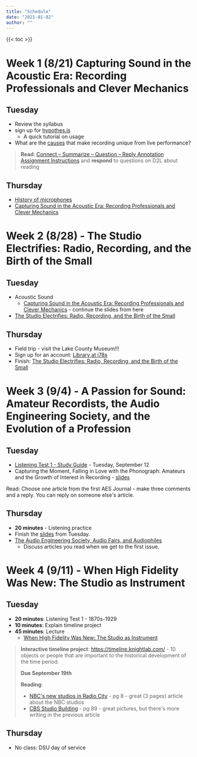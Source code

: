 ```yaml
---
title: "Schedule"
date: "2021-01-02"
author: ""
---
```


{{< toc >}}

# Week 1 (8/21) Capturing Sound in the Acoustic Era: Recording Professionals and Clever Mechanics

## Tuesday 

* Review the syllabus
* sign up for [hypothes.is](https://hypothes.is/groups/y1MY2LB2/history-of-recorded-music)
  * A quick tutorial on usage 
* What are the [causes](../lectures/week-1/causes/) that make recording unique from live performance?


> **Read**: [Connect – Summarize – Question – Reply Annotation Assignment Instructions](https://web.hypothes.is/resources/connect-summarize-question-reply-annotation-assignment-instructions/) and **respond** to questions on D2L about reading 
## Thursday 

* [History of microphones](../lectures/week-1/microphone-history/)
* [Capturing Sound in the Acoustic Era: Recording Professionals and Clever Mechanics](../lectures/week-1/acoustic-era)


# Week 2 (8/28) - The Studio Electrifies: Radio, Recording, and the Birth of the Small 
## Tuesday

* Acoustic Sound
  * [Capturing Sound in the Acoustic Era: Recording Professionals and Clever Mechanics](../lectures/week-1/acoustic-era/#/4) - continue the slides from here
* [The Studio Electrifies: Radio, Recording, and the Birth of the Small](../lectures/week-2/studio-electrifies/)

## Thursday 

- Field trip - visit the Lake County Museum!!! 
- Sign up for an account: [Library at i78s](https://i78s.org/)
- Finish: [The Studio Electrifies: Radio, Recording, and the Birth of the Small](../lectures/week-2/studio-electrifies/)

# Week 3 (9/4) - A Passion for Sound: Amateur Recordists, the Audio Engineering Society, and the Evolution of a Profession

## Tuesday 

* [Listening Test 1 - Study Guide](../listening-tests/test-1/) - Tuesday, September 12 
* Capturing the Moment, Falling in Love with the Phonograph: Amateurs and the Growth of Interest in Recording - [slides](../lectures/week-3/amateurs)

Read: Choose one article from the first AES Journal - make three comments and a reply. You can reply on someone else's article. 
## Thursday 

* **20 minutes** - Listening practice 
* Finish the [slides](../lectures/week-3/amateurs/#/8) from Tuesday. 
* [The Audio Engineering Society, Audio Fairs, and Audiophiles](../lectures/week-3/aes/) 
  * Discuss articles you read when we get to the first issue. 


<!-- 
**Reading 2** - readings on home recording and HiFi home audio/ record collecting. Pick 3 or 4 articles and let the students choose. 

* [The phonograph and how to use it](https://books.google.com/books?id=hT8IAAAAIAAJ&newbks=0&dq=the%20phonograph%20and%20how%20to%20use%20it&pg=PA5#v=onepage&q&f=false) - some interesting reading on the history of recording 
  * Part 3 - Chapter 3 pg 152 - 159
* [Presto History](https://web.archive.org/web/20211221123448/http://www.prestohistory.com/)
* Home Recording
	* Sential chromatrola - [HOMERECRADIO.pdf](https://durenberger.com/wp-content/uploads/2018/08/HOMERECRADIO.pdf)
	* Do your own home recording: [Radio-Craft-1930-12.pdf](https://worldradiohistory.com/Archive-Radio-Craft/1930s/Radio-Craft-1930-12.pdf)
* [Trained radio men](https://worldradiohistory.com/hd2/IDX-Site-Early-Radio/Archive-Radio-Craft-IDX/IDX/30s/35/Radio-Craft-1935-11-OCR-Page-0018.pdf)
* [Build your own recording studio](https://worldradiohistory.com/Archive-Radio-News/40s/Radio-News-1941-04-R.pdf) - pg 20
* [The Recording and Reproduction of Sound (Oliver Read) 1952 : Free Download, Borrow, and Streaming : Internet Archive](https://archive.org/details/The_Recording_and_Reproduction_of_Sound_Oliver_Read_1952/page/18/mode/2up) - instructional manual on recording 
* [Hollywood saffire group](https://www.aes.org/aeshc/pdf/how.the.aes.began/callen_hollywood-sapphire-group.pdf)
* [Letter](https://www.aes.org/aeshc/pdf/how.the.aes.began/sherry.pdf) - really short 
* [The Saturday review home book of recorded music and sound reproduction : Canby, Edward Tatnall : Free Download, Borrow, and Streaming : Internet Archive](https://archive.org/details/saturdayreviewho00canb/page/n9/mode/2up) - guide book on HiFi, really interesting, should assign this I think. 
* [AES - First issue](https://www.aes.org/tmpFiles/elib/20230628/18785.pdf) - log in and download 

-->

# Week 4 (9/11) - When High Fidelity Was New: The Studio as Instrument 

## Tuesday

* **20 minutes**: Listening Test 1 - 1870s-1929
* **10 minutes**: Explain timeline project
* **45 minutes**: Lecture
  * [When High Fidelity Was New: The Studio as Instrument](../lectures/week-4/studio-instrument/)

> **Interactive timeline project**: https://timeline.knightlab.com/ - 10 objects or people that are important to the historical development of the time period. 
> 
> **Due September 19th**
>
> **Reading**: 
> * [NBC's new studios in Radio City](https://worldradiohistory.com/Archive-Electronics/30s/Electronics-1933-12.pdf) - pg 8 - great (3 pages) article about the NBC studios 
> * [CBS Studio Building](https://usmodernist.org/AF/AF-1940-09.pdf) - pg 89 - great pictures, but there's more writing in the previous article 

## Thursday

- No class: DSU day of service 

<!--

**Reading 3** - pick one article 

* [Music: Phonograph Boom - TIME](https://content.time.com/time/subscriber/article/0,33009,762553-1,00.html) - great article about the boom in record sales in 1939
* [Tattooed on their tongues : a journey through the backrooms of American music : Escott, Colin. aut : Free Download, Borrow, and Streaming : Internet Archive](https://archive.org/details/tattooedontheirt00coli/page/54/mode/2up) - Decca Records - pg 54 - a few pages on Decca from the business perspective 
* [Gama Gilbert, “Record Renaissance,” New York Times Magazine (Jan. 7, 1940): 10.](https://timesmachine.nytimes.com/timesmachine/1940/01/07/94758904.html?pageNumber=115) [pdf](https://timesmachine.nytimes.com/timesmachine/1940/01/07/94758904.pdf?pdf_redirect=true&ip=0)- a nice historical picture of recording and reproduction up to that time
	* Summary - THE rapidly growing popular interest in good music is nowhere more strikingly indicated than by the current renaissance of the phonograph as an instrument of the home. A nation's appetite for good music grows by what it feeds on.
* Short articles on record collecting
	* [Music: Record Record - TIME](https://content.time.com/time/subscriber/article/0,33009,761594,00.html)
	* [Music: Record Revival - TIME](https://content.time.com/time/subscriber/article/0,33009,849245,00.html)
* [#11 - The record book; a music lover's guide to the world of the phonograph ... - Full View | HathiTrust Digital Library](https://babel.hathitrust.org/cgi/pt?id=uc1.b3133167&view=1up&seq=11)
	* This is fascinating that people wanted guides to buy records. As stated, “it has been written from the listeners, not the scholar’s point of view.” This was for music consumers, not historians. 
	* Have them read Chapter 1, "Getting Acquainted with Music on Record"
* [NBC's new studios in Radio City](https://worldradiohistory.com/Archive-Electronics/30s/Electronics-1933-12.pdf) - pg 8 - great (3 pages) article about the NBC studios 
* [CBS Studio Building](https://usmodernist.org/AF/AF-1940-09.pdf) - pg 89 - great pictures, but there's more writing in the previous article 
* [JOURNAL OF THE AUDIO ENGINEERING SOCIETY APRIL 1957, VOLUME 5, NUMBER 2 Innovations in Studio Design and Construction in the Capitol Tower Recording Studios](https://www.aes.org/tmpFiles/elib/20230629/278.pdf) - download article
* Again - [How echos are produced](https://worldradiohistory.com/ARCHIVE-RCA/RCA-Broadcast-News/RCA-13.pdf) pg 28 - a great early article on echo 
* [The man behind the microphones](https://archive.org/details/sim_newsweek-us_1952-09-08_40_10/page/56/mode/2up)

-->
<!--

## Week 5 (9/18) - Control Men in Technological Transition: Engineering the Performance in the Age of High Fidelity

* Start Project 1 tape recording
* From Disc to Tape
* Record Length, Time Limitations, and the LP
* Microphoning
* Recording Consoles and Black Boxes: The Control Man’s Instruments
* Stereo, the End of the 78, and the Coming of Multi-track
* Engineering the Performance: Tacit Knowledge and
the Art of Controlling Sound
* The Studio Working Environment: Teamwork and Collaboration in the Trading Zone

**Reading 4**

* [CreatingtheCraftof Tape Recording](https://worldradiohistory.com/Archive-All-Audio/Archive-High-Fidelity/70s/High-Fidelity-1976-04.pdf) - pg 84 - some great pictures of Mullin and tape recorders; great intro to Mullins and tape recording history 
* [LP record system](https://worldradiohistory.com/Archive-IRE/40s/IRE-1949-08.pdf) - pg 109 - overly complex 
* [Singers and the song : Lees, Gene : Free Download, Borrow, and Streaming : Internet Archive](https://archive.org/details/singerssong00gene/page/106/mode/2up) - pg 105 - the Sinatra effect
* [18798.pdf](https://www.aes.org/tmpFiles/elib/20230704/18798.pdf) - pg 19; Some great pictures and info on early consoles for recording and editing; search the number and download 
* [WhatisaTonmeister?](https://worldradiohistory.com/Archive-All-Audio/Archive-DB-Magazine/70s/DB-1973-10.pdf) - pg 28; great article about tonmeister history 

**Project 1**

Sony TC-366 Reel-to-Reel recording - Create a recording with one microphone and the reel-to-reel tape recorder.  The recording should include three or more people playing live. Create your mix by placing louder instruments further away. To get the best sound, pay special attention to the types of instruments used and their placement in the room. This may require experimentation. Note: if we can't get this to work you'll use a DAW, but pretend it's a tape recorder. Still no editing. 

## Week 6 (9/25) - The Search for the Sound: Rhythm and Blues, Rock ’n’ Roll, and the Rise of the Independents

* From Polka to Punk: The Cleveland Recording Company
* “Hum Your Tune. Hits Start at Schneider Recording”
* The Rube Goldberg Approach to Building a Studio: Boddie Recording
* “Hit Factory”: Bell Sound Studios, New York City
* Start Project 2

**Reading 5**

* [afternoon\_putnam.pdf](https://www.aes.org/aeshc/docs/afternoon_putnam.pdf) - great article about bill putnam 


## Week 7 (10/2) - Channeling Sound: Technology, Control, and Fixing It in the Mix

* Recording in Layers
* Multi-tracking: Creative Tool or Crutch?
* Fixing It in the Mix, and in the Master: Post-Mixing Music, Postponing Decisions
* Multi-tracking and the Demise of Live Recording
* Recording Jazz: Control versus Spontaneity
* Recording Rock: The New Cult(ure) of the Studio

**Reading 6**

* [18816.pdf](https://www.aes.org/tmpFiles/elib/20230706/18816.pdf) - 39
* [The Making of Pet Sounds](http://www.albumlinernotes.com/The_Making_of_Pet_Sounds.html)
* [In The Studio](http://www.albumlinernotes.com/In_The_Studio.html)
* [RevvingUp The Rock Revolution](https://worldradiohistory.com/Archive-All-Audio/Archive-Tape-Recording/60s/Tape-Recording-1969-07-08.pdf) - pg 6
* [18929.pdf](https://www.aes.org/tmpFiles/elib/20230707/18929.pdf) - pg 214

Pick one? 

**Interactive StoryMap Project**

http://storymap.knightlab.com/
Show how a piece of technology developed in different places on a map. You could also use it to annotate an image. One example could be to annotate an image of a recording session. What mic, room, and performers? 


## Week 8 (10/9) - In-class work on the mid-term project

10/13 - Mid-term project due 

**Projct 2 - Mid-term Multitracking**

Create a recording that uses multitracking but no editing. Planning of a composition will be required to create a suitable recording. You must record using the Toft console. 

**Listening Test 2**

## Week 9 (10/16) - Electronic music 

* Holmes, Thom. Electronic and Experimental Music: Technology, Music, and Culture. United Kingdom: Taylor & Francis, 2015.[iBooks]
* Brend. (2012). The sound of tomorrow : how electronic music was smuggled into the mainstream. Bloomsbury.[library](https://dsu.primo.exlibrisgroup.com/permalink/01SDBOR_DSU/1njvbkr/alma9993905425703642)
* Start Project 3 
 

## Week 10 (10/23) - Music in 1s and 0s: The Art and Politics of Digital Sampling

* ATMI conference - move material to next week or assign students work while you're gone
* What Is Digital Sampling?
* The Uncommon Parlance Of Paul Lansky
* From “Take Yo’ Praise” To “Praise You”
* Digital Aesthetics And Politics In “Fight The Power”
* A+B=Mashup
* J Dilla - Donuts; Book - Dilla Time 

**Reading**

[Chris Cutler, Plunderphonics](http://www.ezproxy.dsu.edu:2048/login?url=https://search.ebscohost.com/login.aspx?direct=true&db=e000xna&AN=270036&site=ehost-live&scope=site&ebv=EB&ppid=pp_88)

## Week 11 (10/30) - The evolution of electronic dance music

* [The evolution of electronic dance music : Free Download, Borrow, and Streaming : Internet Archive](https://archive.org/details/evolutionofelect0000unse/page/10/mode/2up)
	* Kraftwerk 
	* Depeche Mode
	* Frankie Knuckles
	* Juan Atkins
	* The Rise of the Machines 
	* etc 
* [Energy flash : a journey through rave music and dance culture : Reynolds, Simon, 1963- author : Free Download, Borrow, and Streaming : Internet Archive](https://archive.org/details/energyflashjourn0000reyn_c4c7/page/n9/mode/2up)
* [All music guide to electronica : the definitive guide to electronic music : Bogdanov, Vladimir, 1965- : Free Download, Borrow, and Streaming : Internet Archive](https://archive.org/details/allmusicguidetoe00vlad/page/2/mode/2up)

- **StoryLine** http://storyline.knightlab.com/ - record sales over time - explain what caused increases and decreases in record sales 

## Week 12 (11/6) -  Listening in Cyberspace - 2000s 

* Mp3 And P2p: Partners In Crime
* Mp3 Versus Traditional Recording Media
* Listening To Mp3
* The Social Aspects Of File-Sharing And Downloading
* The Legal Debate Surrounding Mp3 And P2p
* The Future Of File-Sharing
*  Borschke, Margie. This Is Not a Remix. United Kingdom: Bloomsbury Publishing, 2017. [Dsu library]

**Project 3 - Mashup**

Create a musical composition based entirely on other recordings. These can be well-known recordings or hidden gems. Also, complete a written response covering copyright, originality, and creativity issues related to using preexisting recordings. 

**Reading**

Chapter 1 - This is not a remix



**Introduce final project** 

## Week 13 (11/13) - Making music with DAWS - 2010s

* Strachan. (2017). Sonic Technologies: Popular Music, Digital Culture and the Creative Process. Bloomsbury Publishing. [Library](https://dsu.primo.exlibrisgroup.com/permalink/01SDBOR_DSU/k4qanc/cdi_askewsholts_vlebooks_9781501310645)

**Listening Test 3**

  
## Week 14 (11/20) - recording in the age of music streaming - current 


- Butler. (2014). Playing with Something That Runs Technology, Improvisation, and Composition in DJ and Laptop Performance. Oxford University Press, USA.

**Reading**

- The End of the World as We Know It: The Changing Role of the Studio in the Age of the Internet - Paul Théberge [link](x-devonthink-item://14F6DC0C-EFE0-4CBE-942F-E5F8E724A09B?page=99) - a nice summation of the whole class

## Week 15 (11/27) - Individual meetings on final projects  

## Week 16 (12/4) - Exam Week  -->




